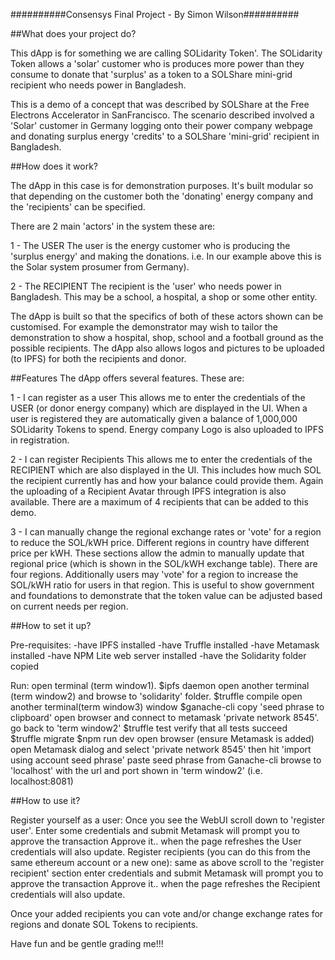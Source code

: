 ##########Consensys Final Project - By Simon Wilson##########

##What does your project do?

This dApp is for something we are calling SOLidarity Token'.
The SOLidarity Token allows a 'solar' customer who is produces more power than they consume to donate that 'surplus' as a token to a SOLShare mini-grid recipient who needs power in Bangladesh.

This is a demo of a concept that was described by SOLShare at the Free Electrons Accelerator in SanFrancisco. The scenario described involved a 'Solar' customer in Germany logging onto their power company webpage and donating surplus energy 'credits' to a SOLShare 'mini-grid' recipient in Bangladesh.

##How does it work?

The dApp in this case is for demonstration purposes.
It's built modular so that depending on the customer both the 'donating' energy company and the 'recipients' can be specified.

There are 2 main 'actors' in the system these are:

  1 - The USER
  The user is the energy customer who is producing the 'surplus energy' and making the donations.
  i.e. In our example above this is the Solar system prosumer from Germany).

  2 - The RECIPIENT
  The recipient is the 'user' who needs power in Bangladesh.  This may be a school, a hospital, a shop or some other entity.

The dApp is built so that the specifics of both of these actors shown can be customised.
For example the demonstrator may wish to tailor the demonstration to show a hospital, shop, school and a football ground as the possible recipients.
The dApp also allows logos and pictures to be uploaded (to IPFS) for both the recipients and donor.

##Features
The dApp offers several features.  These are:

  1 - I can register as a user
  This allows me to enter the credentials of the USER (or donor energy company) which are displayed in the UI.
  When a user is registered they are automatically given a balance of 1,000,000 SOLidarity Tokens to spend.
  Energy company Logo is also uploaded to IPFS in registration.

  2 - I can register Recipients
  This allows me to enter the credentials of the RECIPIENT which are also displayed in the UI.
  This includes how much SOL the recipient currently has and how your balance could provide them.
  Again the uploading of a Recipient Avatar through IPFS integration is also available.
  There are a maximum of 4 recipients that can be added to this demo.

  3 - I can manually change the regional exchange rates or 'vote' for a region to reduce the SOL/kWH price.
  Different regions in country have different price per kWH.  These sections allow the admin to manually update that regional price (which is shown in the SOL/kWH exchange table).
  There are four regions.
  Additionally users may 'vote' for a region to increase the SOL/kWH ratio for users in that region.
  This is useful to show government and foundations to demonstrate that the token value can be adjusted based on current needs per region.


##How to set it up?

  Pre-requisites:
    -have IPFS installed
    -have Truffle installed
    -have Metamask installed
    -have NPM Lite web server installed
    -have the Solidarity folder copied

  Run:
    open terminal (term window1).
      $ipfs daemon
    open another terminal (term window2) and browse to 'solidarity' folder.
      $truffle compile
    open another terminal(term window3) window
      $ganache-cli
    copy 'seed phrase to clipboard' open browser and connect to metamask 'private network 8545'.
    go back to 'term window2'
      $truffle test
    verify that all tests succeed    
      $truffle migrate
      $npm run dev
    open browser (ensure Metamask is added)
    open Metamask dialog and select 'private network 8545' then hit 'import using account seed phrase'
    paste seed phrase from Ganache-cli
    browse to 'localhost' with the url and port shown in 'term window2' (i.e. localhost:8081)

##How to use it?

  Register yourself as a user:
    Once you see the WebUI scroll down to 'register user'.
    Enter some credentials and submit
    Metamask will prompt you to approve the transaction
    Approve it..
    when the page refreshes the User credentials will also update.
  Register recipients (you can do this from the same ethereum account or a new one):
    same as above scroll to the 'register recipient' section
    enter credentials and submit
    Metamask will prompt you to approve the transaction
    Approve it..
    when the page refreshes the Recipient credentials will also update.

  Once your added recipients you can vote and/or change exchange rates for regions and donate SOL Tokens to recipients.

  Have fun and be gentle grading me!!!







